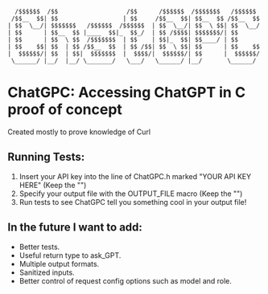 ```
  /$$$$$$  /$$                   /$$      /$$$$$$  /$$$$$$$   /$$$$$$ 
 /$$__  $$| $$                  | $$     /$$__  $$| $$__  $$ /$$__  $$
| $$  \__/| $$$$$$$   /$$$$$$  /$$$$$$  | $$  \__/| $$  \ $$| $$  \__/
| $$      | $$__  $$ |____  $$|_  $$_/  | $$ /$$$$| $$$$$$$/| $$      
| $$      | $$  \ $$  /$$$$$$$  | $$    | $$|_  $$| $$____/ | $$      
| $$    $$| $$  | $$ /$$__  $$  | $$ /$$| $$  \ $$| $$      | $$    $$
|  $$$$$$/| $$  | $$|  $$$$$$$  |  $$$$/|  $$$$$$/| $$      |  $$$$$$/
 \______/ |__/  |__/ \_______/   \___/   \______/ |__/       \______/ 
 ```
# ChatGPC: Accessing ChatGPT in C proof of concept
Created mostly to prove knowledge of Curl

## Running Tests:
1. Insert your API key into the line of ChatGPC.h marked "YOUR API KEY HERE" (Keep the "")
2. Specify your output file with the OUTPUT_FILE macro (Keep the "")
3. Run tests to see ChatGPC tell you something cool in your output file!

## In the future I want to add:
- Better tests.
- Useful return type to ask_GPT.
- Multiple output formats.
- Sanitized inputs.
- Better control of request config options such as model and role.
